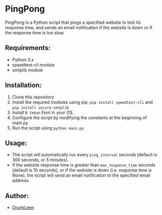 # PingPong

PingPong is a Python script that pings a specified website to test its response time, and sends an email notification if the website is down or if the response time is too slow.

## Requirements:
- Python 3.x
- speedtest-cli module
- smtplib module

## Installation:
1. Clone this repository
2. Install the required modules using pip: `pip install speedtest-cli` and `pip install secure-smtplib`
3. Install `B Yekan` Font in your OS.
4. Configure the script by modifying the constants at the beginning of main.py
5. Run the script using `python main.py`

## Usage:
- The script will automatically run every `ping_interval` seconds (default is 300 seconds, or 5 minutes).
- If the website response time is greater than `max_response_time` seconds (default is 10 seconds), or if the website is down (i.e. response time is None), the script will send an email notification to the specified email address.

## Author:
- [DrunkLeen](https://github.com/drunkleen)
